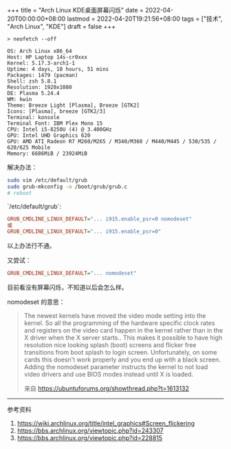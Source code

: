 +++
title = "Arch Linux KDE桌面屏幕闪烁"
date = 2022-04-20T00:00:00+08:00
lastmod = 2022-04-20T19:21:56+08:00
tags = ["技术", "Arch Linux", "KDE"]
draft = false
+++

```shell
> neofetch --off

OS: Arch Linux x86_64
Host: HP Laptop 14s-cr0xxx
Kernel: 5.17.3-arch1-1
Uptime: 4 days, 18 hours, 51 mins
Packages: 1479 (pacman)
Shell: zsh 5.8.1
Resolution: 1920x1080
DE: Plasma 5.24.4
WM: kwin
Theme: Breeze Light [Plasma], Breeze [GTK2]
Icons: [Plasma], breeze [GTK2/3]
Terminal: konsole
Terminal Font: IBM Plex Mono 15
CPU: Intel i5-8250U (4) @ 3.400GHz
GPU: Intel UHD Graphics 620
GPU: AMD ATI Radeon R7 M260/M265 / M340/M360 / M440/M445 / 530/535 / 620/625 Mobile
Memory: 6686MiB / 23924MiB
```

解决办法：

```sh
sudo vim /etc/default/grub
sudo grub-mkconfig -o /boot/grub/grub.c
# reboot
```

\`/etc/default/grub\`:

```cfg
GRUB_CMDLINE_LINUX_DEFAULT="... i915.enable_psr=0 nomodeset"
或
GRUB_CMDLINE_LINUX_DEFAULT="... i915.enable_psr=0"
```

以上办法行不通。

又尝试：

```cfg
GRUB_CMDLINE_LINUX_DEFAULT="... nomodeset"
```

目前看没有屏幕闪烁，不知道以后会怎么样。

nomodeset 的意思：

> The newest kernels have moved the video mode setting into the kernel. So all the programming of the hardware specific clock rates and registers on the video card happen in the kernel rather than in the X driver when the X server starts.. This makes it possible to have high resolution nice looking splash (boot) screens and flicker free transitions from boot splash to login screen. Unfortunately, on some cards this doesn't work properly and you end up with a black screen. Adding the nomodeset parameter instructs the kernel to not load video drivers and use BIOS modes instead until X is loaded.
>
> 来自 <https://ubuntuforums.org/showthread.php?t=1613132>

---

参考资料

1.  <https://wiki.archlinux.org/title/intel_graphics#Screen_flickering>
2.  <https://bbs.archlinux.org/viewtopic.php?id=243307>
3.  <https://bbs.archlinux.org/viewtopic.php?id=228815>
